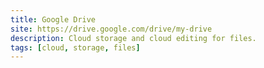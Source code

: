 ```yaml
---
title: Google Drive
site: https://drive.google.com/drive/my-drive
description: Cloud storage and cloud editing for files.
tags: [cloud, storage, files]
---
```

